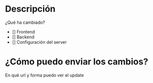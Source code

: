 # Descripción
¿Qué ha cambiado?

- [] Frontend
- [] Backend
- [] Configuración del server

# ¿Cómo puedo enviar los cambios?
En qué url y forma puedo ver el update
